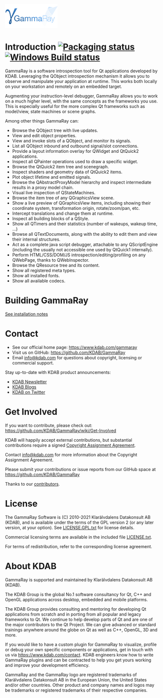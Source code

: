# <a name="title"></a> [![Logo](ui/resources/gammaray/ui/light/pixmaps/gammaray-trademark.png)](https://www.kdab.com/gammaray)

Introduction [![Packaging status](https://repology.org/badge/tiny-repos/gammaray.svg)](https://repology.org/metapackage/gammaray) [![Windows Build status](https://ci.appveyor.com/api/projects/status/bff5abu59vm3i73x/branch/master?svg=true)](https://ci.appveyor.com/project/KDAB/gammaray/branch/master)
=======

GammaRay is a software introspection tool for Qt applications developed by KDAB.
Leveraging the QObject introspection mechanism it allows you to observe and
manipulate your application at runtime. This works both locally on your
workstation and remotely on an embedded target.

Augmenting your instruction-level debugger, GammaRay allows you to work on a
much higher level, with the same concepts as the frameworks you use. This is
especially useful for the more complex Qt frameworks such as model/view, state
machines or scene graphs.

Among other things GammaRay can:

 * Browse the QObject tree with live updates.
 * View and edit object properties.
 * View and invoke slots of a QObject, and monitor its signals.
 * List all QObject inbound and outbound signal/slot connections.
 * Provide a layout information overlay for QWidget and QtQuick2 applications.
 * Inspect all QPainter operations used to draw a specific widget.
 * Browse the QtQuick2 item tree and scenegraph.
 * Inspect shaders and geometry data of QtQuick2 items.
 * Plot object lifetime and emitted signals.
 * Browse the QAbstractProxyModel hierarchy and inspect intermediate
   results in a proxy model chain.
 * Visual live inspection of QStateMachines.
 * Browse the item tree of any QGraphicsView scene.
 * Show a live preview of QGraphicsView items, including showing their coordinate system,
   transformation origin, rotate/zoom/pan, etc.
 * Intercept translations and change them at runtime.
 * Inspect all building blocks of a QStyle.
 * Show all QTimers and their statistics (number of wakeups, wakeup time, ...)
 * Browse all QTextDocuments, along with the ability to edit them and view
   their internal structures.
 * Act as a complete java script debugger, attachable to any QScriptEngine
  (including the usually not accessible one used by QtQuick1 internally).
 * Perform HTML/CSS/DOM/JS introspection/editing/profiling on any QWebPage,
   thanks to QWebInspector.
 * Browse the QResource tree and its content.
 * Show all registered meta types.
 * Show all installed fonts.
 * Show all available codecs.

Building GammaRay
=================

[See installation notes](INSTALL.md)

Contact
=======
* See our official home page: https://www.kdab.com/gammaray
* Visit us on GitHub: https://github.com/KDAB/GammaRay
* Email info@kdab.com for questions about copyright, licensing or commercial support.

Stay up-to-date with KDAB product announcements:

* [KDAB Newsletter](https://news.kdab.com)
* [KDAB Blogs](https://www.kdab.com/category/blogs)
* [KDAB on Twitter](https://twitter.com/KDABQt)

Get Involved
============
If you want to contribute, please check out: https://github.com/KDAB/GammaRay/wiki/Get-Involved

KDAB will happily accept external contributions, but substantial contributions require
a signed [Copyright Assignment Agreement](docs/GammaRay-CopyrightAssignmentForm.pdf).

Contact info@kdab.com for more information about the Copyright Assignment Agreement.

Please submit your contributions or issue reports from our GitHub space at
https://github.com/KDAB/GammaRay

Thanks to our [contributors](CONTRIBUTORS.txt).

License
=======
The GammaRay Software is (C) 2010-2021 Klarälvdalens Datakonsult AB (KDAB),
and is available under the terms of the GPL version 2 (or any later version,
at your option).  See [LICENSE.GPL.txt](LICENSE.GPL.txt) for license details.

Commercial licensing terms are available in the included file [LICENSE.txt](LICENSE.txt).

For terms of redistribution, refer to the corresponding license agreement.

About KDAB
==========
GammaRay is supported and maintained by Klarälvdalens Datakonsult AB (KDAB).

The KDAB Group is the global No.1 software consultancy for Qt, C++ and
OpenGL applications across desktop, embedded and mobile platforms.

The KDAB Group provides consulting and mentoring for developing Qt applications
from scratch and in porting from all popular and legacy frameworks to Qt.
We continue to help develop parts of Qt and are one of the major contributors
to the Qt Project. We can give advanced or standard trainings anywhere
around the globe on Qt as well as C++, OpenGL, 3D and more.

If you would like to have a custom plugin for GammaRay to visualize, profile
or debug your own specific components or applications, get in touch with us
via https://www.kdab.com/contact.  KDAB engineers know how to write GammaRay
plugins and can be contracted to help you get yours working and improve your
development efficiency.

GammaRay and the GammaRay logo are registered trademarks of Klarälvdalens Datakonsult AB
in the European Union, the United States and/or other countries.  Other product and
company names and logos may be trademarks or registered trademarks of their respective companies.
